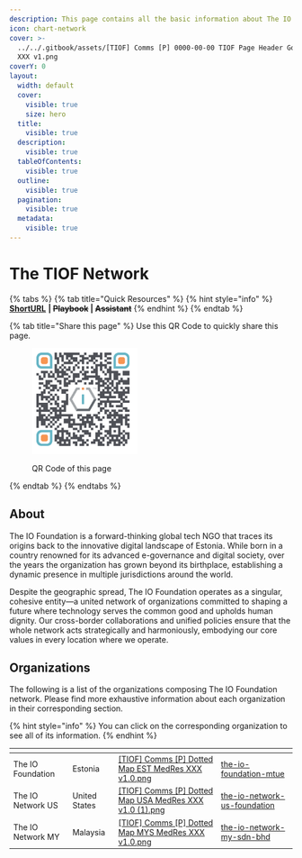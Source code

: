 ```yaml
---
description: This page contains all the basic information about The IO Foundation Network.
icon: chart-network
cover: >-
  ../../.gitbook/assets/[TIOF] Comms [P] 0000-00-00 TIOF Page Header Governance
  XXX v1.png
coverY: 0
layout:
  width: default
  cover:
    visible: true
    size: hero
  title:
    visible: true
  description:
    visible: true
  tableOfContents:
    visible: true
  outline:
    visible: true
  pagination:
    visible: true
  metadata:
    visible: true
---
```


# The TIOF Network

{% tabs %}
{% tab title="Quick Resources" %}
{% hint style="info" %}
[**ShortURL**](https://short.theiofoundation.org/TIOFNetworkInfo) **|&#x20;**~~**Playbook**~~**&#x20;|&#x20;**~~**Assistant**~~
{% endhint %}
{% endtab %}

{% tab title="Share this page" %}
Use this QR Code to quickly share this page.

<figure><img src="../../.gitbook/assets/TIOFTheTIOFNetworkInfoPage_4096x4096.png" alt="" width="188"><figcaption><p>QR Code of this page</p></figcaption></figure>
{% endtab %}
{% endtabs %}

## About

The IO Foundation is a forward-thinking global tech NGO that traces its origins back to the innovative digital landscape of Estonia. While born in a country renowned for its advanced e-governance and digital society, over the years the organization has grown beyond its birthplace, establishing a dynamic presence in multiple jurisdictions around the world.

Despite the geographic spread, The IO Foundation operates as a singular, cohesive entity—a united network of organizations committed to shaping a future where technology serves the common good and upholds human dignity. Our cross-border collaborations and unified policies ensure that the whole network acts strategically and harmoniously, embodying our core values in every location where we operate.

## Organizations

The following is a list of the organizations composing The IO Foundation network. Please find more exhaustive information about each organization in their corresponding section.

{% hint style="info" %}
You can click on the corresponding organization to see all of its information.
{% endhint %}

<table data-view="cards"><thead><tr><th></th><th></th><th data-hidden data-card-cover data-type="files"></th><th data-hidden data-card-target data-type="content-ref"></th></tr></thead><tbody><tr><td>The IO Foundation</td><td>Estonia</td><td><a href="../../.gitbook/assets/[TIOF] Comms [P] Dotted Map EST MedRes XXX v1.0.png">[TIOF] Comms [P] Dotted Map EST MedRes XXX v1.0.png</a></td><td><a href="the-io-foundation-mtue/">the-io-foundation-mtue</a></td></tr><tr><td>The IO Network US</td><td>United States</td><td><a href="../../.gitbook/assets/[TIOF] Comms [P] Dotted Map USA MedRes XXX v1.0 (1).png">[TIOF] Comms [P] Dotted Map USA MedRes XXX v1.0 (1).png</a></td><td><a href="the-io-network-us-foundation/">the-io-network-us-foundation</a></td></tr><tr><td>The IO Network MY</td><td>Malaysia</td><td><a href="../../.gitbook/assets/[TIOF] Comms [P] Dotted Map MYS MedRes XXX v1.0.png">[TIOF] Comms [P] Dotted Map MYS MedRes XXX v1.0.png</a></td><td><a href="the-io-network-my-sdn-bhd/">the-io-network-my-sdn-bhd</a></td></tr></tbody></table>

